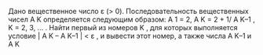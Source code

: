  Дано вещественное число ε (> 0). Последовательность вещественных
 чисел A K определяется следующим образом:
 A 1 = 2,
 A K = 2 + 1/ A K–1 , K = 2, 3, ... .
 Найти первый из номеров K , для которых выполняется условие
 | A K – A K–1 | < ε ,
 и вывести этот номер, а также числа A K–1 и A K

